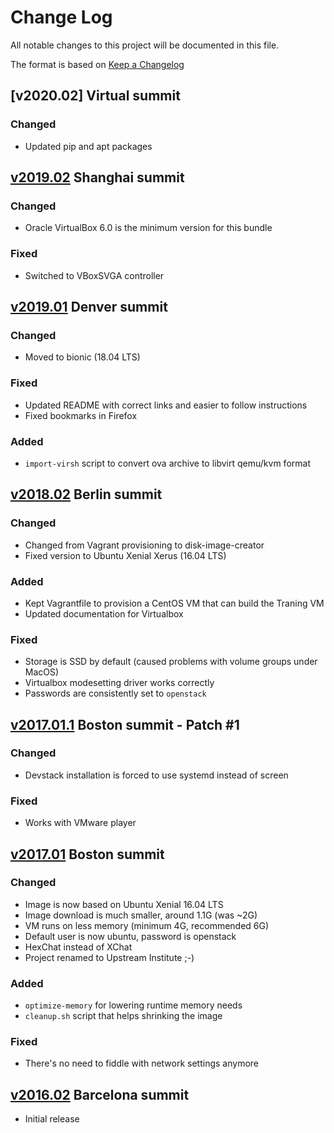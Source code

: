 # Change Log
All notable changes to this project will be documented in this file.

The format is based on [Keep a Changelog](http://keepachangelog.com/)

## [v2020.02] Virtual summit

### Changed
- Updated pip and apt packages

## [v2019.02] Shanghai summit

### Changed
- Oracle VirtualBox 6.0 is the minimum version for this bundle

### Fixed
- Switched to VBoxSVGA controller

[v2019.02]: https://github.com/openstack/upstream-institute-virtual-environment/compare/v2019.01...v2019.02

## [v2019.01] Denver summit

### Changed
- Moved to bionic (18.04 LTS)

### Fixed
- Updated README with correct links and easier to follow instructions
- Fixed bookmarks in Firefox

### Added
- `import-virsh` script to convert ova archive to libvirt qemu/kvm format

[v2019.01]: https://github.com/openstack/upstream-institute-virtual-environment/compare/v2018.02...v2019.01

## [v2018.02] Berlin summit

### Changed
- Changed from Vagrant provisioning to disk-image-creator
- Fixed version to Ubuntu Xenial Xerus (16.04 LTS)

### Added
- Kept Vagrantfile to provision a CentOS VM that can build the Traning VM
- Updated documentation for Virtualbox

### Fixed
- Storage is SSD by default (caused problems with volume groups under MacOS)
- Virtualbox modesetting driver works correctly
- Passwords are consistently set to `openstack`

[v2018.02]: https://github.com/openstack/upstream-institute-virtual-environment/compare/v2017.01.1...v2018.02

## [v2017.01.1] Boston summit - Patch #1

### Changed
- Devstack installation is forced to use systemd instead of screen

### Fixed
- Works with VMware player

[v2017.01.1]: https://github.com/openstack/upstream-institute-virtual-environment/compare/v2017.01...v2017.01.1

## [v2017.01] Boston summit

### Changed
- Image is now based on Ubuntu Xenial 16.04 LTS
- Image download is much smaller, around 1.1G (was ~2G)
- VM runs on less memory (minimum 4G, recommended 6G)
- Default user is now ubuntu, password is openstack
- HexChat instead of XChat
- Project renamed to Upstream Institute ;-)

### Added
- `optimize-memory` for lowering runtime memory needs
- `cleanup.sh` script that helps shrinking the image

### Fixed
- There's no need to fiddle with network settings anymore

[v2017.01]: https://github.com/openstack/upstream-institute-virtual-environment/compare/v2016.02...v2017.01

## [v2016.02] Barcelona summit

- Initial release

[v2016.02]: https://github.com/openstack/upstream-institute-virtual-environment/tree/v2016.02
